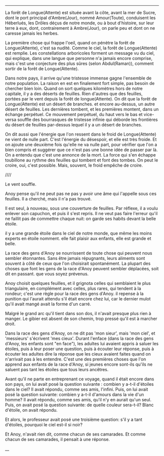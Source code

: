 
____

La forêt de Longue(Attente) est située avant la côte, avant la mer de
Sucre, dont le port principal d'Ambre(Jour), nommé Amour(Toute),
conduisent les Héberlués, les Drôles déçus de notre monde, ou à bout
d'histoire, sur leur terre à eux, dont, contrairement à Ambre(Jour),
on parle peu et dont on ne caresse jamais les herbes.

La première chose qui frappe l'oeil, quand on pénètre la forêt de
Longue(Attente), c'est sa nudité. Comme le ciel, la forêt de Longue(Attente) est
remplie. Les constellations arboricoles forment un message vu du ciel, qui
explique, dans une langue que personne n'a jamais encore comprise, mais c'est
une conjecture des plus sûres (selon Abdul(Raman)), comment sortir de la forêt
de Longue(Attente).

Dans notre pays, il arrive qu'une tristesse immense gagne l'ensemble de notre
population. La raison en est en finalement fort simple, pas besoin de chercher
bien loin. Quand on sort quelques kilomètres hors de notre capitale, il y a des
déserts de feuilles. Rien d'autres que des feuilles, portées par le vent depuis
la forêt de longue(Attente). On dit que la forêt de Longue(Attente) est un
désert de branches. et encore au-dessus, un autre désert de feuilles. Les
dernières tombent, et les premières montent, dans un échange perpétuel. Ce
mouvement perpétuel, du haut vers le bas et vice-versa souffle des bourrasques
de tristesse infinie qui déborde les frontières du désert de feuilles par-dessus
lequel il y a un désert de branches.

On dit aussi que l'énergie que l'on ressent dans le froid de Longue(Attente) ne
vient de nulle part. C'est l'énergie du désespoir, et elle est très froide. Et
on ajoute une deuxième fois qu'elle ne va nulle part, pour vérifier que l'on a
bien compris et suggérer que ce n'est pas une bonne idée de passer par là. On a
entendu que c'est une annonce de la mort. La force qui s'en échappe toubillone
au rythme des feuilles qui tombent et font des tombes. On peut le croire, oui,
c'est possible. Mais, souvent, le froid empêche de croire.

////

Le vent souffle.

Anoy pense qu'il ne peut pas ne pas y avoir une âme qui l'appelle sous
ces feuilles. Il a cherché, mais il n'a pas trouvé.

Il est seul, à nouveau, sous une couverture de feuilles. Par réflexe, il a voulu
enlever son capuchon, et puis il s'est repris. Il ne veut pas faire l'erreur
qu'il ne faillit pas de commettre chaque nuit: on garde ses habits devant la
belle étoile.

il y a une grande étoile dans le ciel de notre monde, que même les moins experts
en étoile nomment. elle fait plaisir aux enfants, elle est grande et belle.

La race des gens d'Anoy se nourrissent de toute chose qui peuvent nous sembler
étonnantes. Sans être jamais répugnants, leurs aliments sont souvent à côté de
ceux que l'on choisirait spontanément. La plupart des choses que font les gens
de la race d'Anoy peuvent sembler déplacées, soit dit en passant. que vous soyez
prévenus.

Anoy choisit quelques feuilles, et il grignota celles qui semblaient le plus
triangulaire, en complément avec celles, plus rares, qui tendent à la rondeur;
c'est une règle pour la race des gens d'Anoy. il repense à la punition qui
l'aurait attendu s'il était encore chez lui, car le dernier mulot qu'il avait
mangé avait la forme d'un carré.

Malgré le grand arc qu'il tient dans son dos, il n'avait presque plus
rien à manger. Le gibier est absent de son chemin, trop pressé qu'il
est à marcher droit.

Dans la race des gens d'Anoy, on ne dit pas 'mon sieur', mais 'mon ciel', et
'messieurs' s'écrivent 'mes cieux'. Durant l'enface (dans la race des gens
d'Anoy, les enfants sont "en face"), les adultes lui avaient appris à saluer les
étoiles, puis à leur poser une question, puis à écouter leur réponse, puis à
écouter les adultes dire la réponse que les cieux avaient faites quand on
n'arrivait pas à les entendre. C'est une des premières choses que l'on apprend
aux enfants de la race d'Anoy, si jeunes encore sont-ils qu'ils ne saluent pas
tant les étoiles que tous leurs ancêtres.

Avant qu'il ne parte en entreprenant ce voyage, quand il était encore
dans son pays, on lui avait posé la question suivante : combien y
a-t-il d'étoiles dans le ciel? Il avait répondu, comme ses amis,
l'infini. Puis, on lui avait posé la question suivante: combien y
a-t-il d'amours dans la vie d'un homme? Il avait répondu, comme ses
amis, qu'il n'y en aurait qu'un seul. Puis, on avait posé la question
suivante: de quelle couleur sera-t-il? Blanc d'étoile, on avait
répondu.

Et alors, le professeur avait posé une troisième question: s'il y a
tant d'étoiles, pourquoi le ciel est-il si noir?

Et Anoy, n'avait rien dit, comme chacun de ses camarades. Et comme chacun de ses
camarades, il pensait à une réponse.

__
